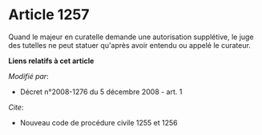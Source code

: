 # Article 1257

Quand le majeur en curatelle demande une autorisation supplétive, le juge des tutelles ne peut statuer qu'après avoir entendu
ou appelé le curateur.

**Liens relatifs à cet article**

_Modifié par_:

  - Décret n°2008-1276 du 5 décembre 2008 - art. 1

_Cite_:

  - Nouveau code de procédure civile 1255 et 1256
